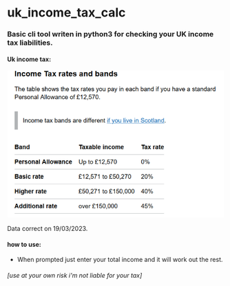 # uk_income_tax_calc

### Basic cli tool writen in python3 for checking your UK income tax liabilities.



#### Uk income tax:
![Uk income tax image](images/UK_income_tax.PNG "Uk income tax")

Data correct on 19/03/2023. 

#### how to use:
+ When prompted just enter your total income and it will work out the rest.


###### [use at your own risk i'm not liable for your tax]
